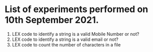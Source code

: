 # List of experiments performed on 10th September 2021.

1. LEX code to identify a string is a valid Mobile Number or not?
2. LEX code to identify a string is a valid email or not?
3. LEX code to count the number of characters in a file